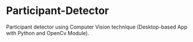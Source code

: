 # Participant-Detector
Participant detector using Computer Vision technique (Desktop-based App with Python and OpenCv Module).
